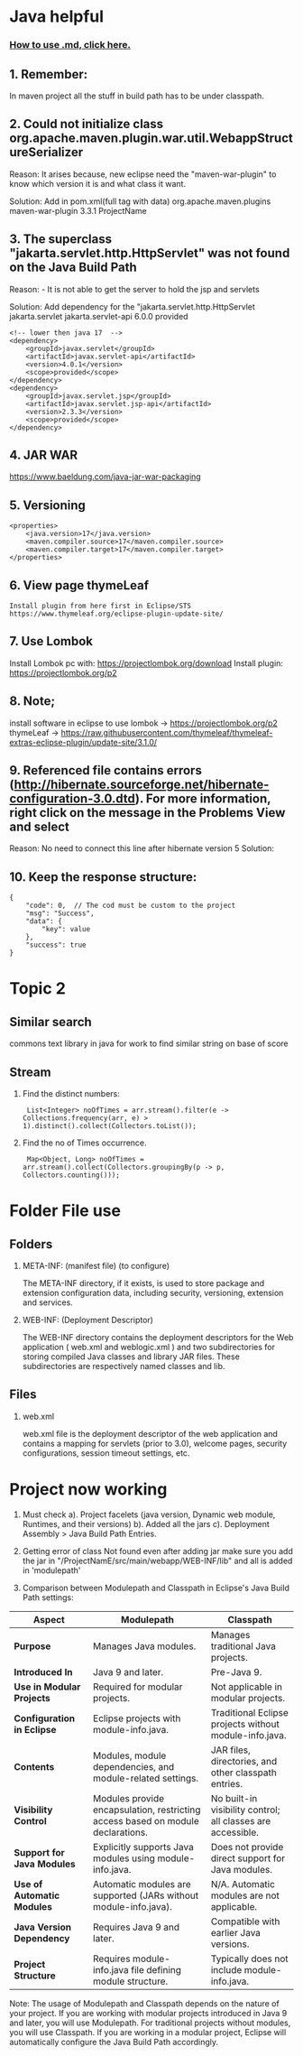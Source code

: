 # Java helpful

### [How to use .md, click here.](https://guides.github.com/features/mastering-markdown/)


## 1. Remember:
In maven project all the stuff in build path has to be under classpath.





## 2. Could not initialize class org.apache.maven.plugin.war.util.WebappStructureSerializer
Reason:  It arises because, new eclipse need the "maven-war-plugin" to know which version it is and what class it want.

Solution: Add in pom.xml(full tag with data) 
<build>
	<plugins>
		<plugin>
			<groupId>org.apache.maven.plugins</groupId>
			<artifactId>maven-war-plugin</artifactId>
			<version>3.3.1</version>
		</plugin>
	</plugins>
	<finalName>ProjectName</finalName>
</build>






## 3. The superclass "jakarta.servlet.http.HttpServlet" was not found on the Java Build Path
Reason: - It is not able to get the server to hold the jsp and servlets

Solution:
	Add dependency for the "jakarta.servlet.http.HttpServlet
	<!-- java 17 -->
	<dependency>
		<groupId>jakarta.servlet</groupId>
		<artifactId>jakarta.servlet-api</artifactId>
		<version>6.0.0</version>
		<scope>provided</scope>
	</dependency>

	<!-- lower then java 17  -->
	<dependency>
		<groupId>javax.servlet</groupId>
		<artifactId>javax.servlet-api</artifactId>
		<version>4.0.1</version>
		<scope>provided</scope>
	</dependency>
	<dependency>
		<groupId>javax.servlet.jsp</groupId>
		<artifactId>javax.servlet.jsp-api</artifactId>
		<version>2.3.3</version>
		<scope>provided</scope>
	</dependency>





## 4. JAR WAR
https://www.baeldung.com/java-jar-war-packaging 





## 5. Versioning
	<properties>
		<java.version>17</java.version>
		<maven.compiler.source>17</maven.compiler.source>
		<maven.compiler.target>17</maven.compiler.target>
	</properties>
	
	
	

## 6. View page thymeLeaf
	Install plugin from here first in Eclipse/STS
	https://www.thymeleaf.org/eclipse-plugin-update-site/





## 7. Use Lombok
Install Lombok pc with: https://projectlombok.org/download
Install plugin:  https://projectlombok.org/p2




## 8. Note;
install software in eclipse to use
lombok -> https://projectlombok.org/p2
thymeLeaf -> https://raw.githubusercontent.com/thymeleaf/thymeleaf-extras-eclipse-plugin/update-site/3.1.0/



## 9. Referenced file contains errors (http://hibernate.sourceforge.net/hibernate-configuration-3.0.dtd). For more information, right click on the message in the Problems View and select
Reason: No need to connect this line after hibernate version 5
Solution:
<!-- <!DOCTYPE hibernate-configuration PUBLIC "-//Hibernate/Hibernate Configuration DTD//EN" "http://hibernate.sourceforge.net/hibernate-configuration-3.0.dtd"> -->

## 10. Keep the response structure:
	{
		"code": 0,	// The cod must be custom to the project
		"msg": "Success",
		"data": {
			"key": value
		},
		"success": true
	}



# Topic 2

## Similar search
commons text library in java for work to find similar string on base of score

## Stream
1. Find the distinct numbers:

		List<Integer> noOfTimes = arr.stream().filter(e -> Collections.frequency(arr, e) > 1).distinct().collect(Collectors.toList());

2. Find the no of Times occurrence.

		Map<Object, Long> noOfTimes = arr.stream().collect(Collectors.groupingBy(p -> p, Collectors.counting()));


# Folder File use

## Folders
1. META-INF: (manifest file) (to configure)

	The META-INF directory, if it exists, is used to store package and extension configuration data, including security, versioning, extension and services.


2. WEB-INF: (Deployment Descriptor)

	The WEB-INF directory contains the deployment descriptors for the Web application ( web.xml and weblogic.xml ) and two subdirectories for storing compiled Java classes and library JAR files. These subdirectories are respectively named classes and lib.
	
## Files
1. web.xml

	web.xml file is the deployment descriptor of the web application and contains a mapping for servlets (prior to 3.0), welcome pages, security configurations, session timeout settings, etc.




# Project now working

1. Must check
	a). Project facelets (java version, Dynamic web module, Runtimes, and their versions)
	b). Added all the jars
	c). Deployment Assembly > Java Build Path Entries.


2. Getting error of class Not found even after adding jar
	make sure you add the jar in "/ProjectNamE/src/main/webapp/WEB-INF/lib"
	and all is added in 'modulepath'
	
	
3. Comparison between Modulepath and Classpath in Eclipse's Java Build Path settings:

| Aspect                           | Modulepath													| Classpath                                            |
|----------------------------------|------------------------------------------------------------|------------------------------------------------------|
| **Purpose**                      | Manages Java modules.                                  	| Manages traditional Java projects.                    |
| **Introduced In**                | Java 9 and later.                                      	| Pre-Java 9.                                          |
| **Use in Modular Projects**      | Required for modular projects.                         	| Not applicable in modular projects.                  |
| **Configuration in Eclipse**     | Eclipse projects with module-info.java.                	| Traditional Eclipse projects without module-info.java.|
| **Contents**                     | Modules, module dependencies, and module-related settings. | JAR files, directories, and other classpath entries.  |
| **Visibility Control**           | Modules provide encapsulation, restricting access based on module declarations. | No built-in visibility control; all classes are accessible.|
| **Support for Java Modules**     | Explicitly supports Java modules using module-info.java. 	| Does not provide direct support for Java modules.    |
| **Use of Automatic Modules**     | Automatic modules are supported (JARs without module-info.java). | N/A. Automatic modules are not applicable.           |
| **Java Version Dependency**      | Requires Java 9 and later.                             	| Compatible with earlier Java versions.               |
| **Project Structure**            | Requires module-info.java file defining module structure. 	| Typically does not include module-info.java.         |

Note: The usage of Modulepath and Classpath depends on the nature of your project.
If you are working with modular projects introduced in Java 9 and later, you will use Modulepath.
For traditional projects without modules, you will use Classpath.
If you are working in a modular project, Eclipse will automatically configure the Java Build Path accordingly.
